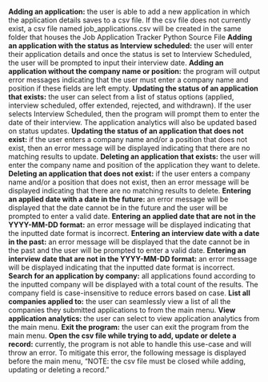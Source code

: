 **Adding an application:** the user is able to add a new application in which the application details saves to a csv file. If the csv file does not currently exist, a csv file named job_applications.csv will be created in the same folder that houses the Job Application Tracker Python Source File
**Adding an application with the status as Interview scheduled:** the user will enter their application details and once the status is set to Interview Scheduled, the user will be prompted to input their interview date.
**Adding an application without the company name or position:** the program will output error messages indicating that the user must enter a company name and position if these fields are left empty.
**Updating the status of an application that exists:** the user can select from a list of status options (applied, interview scheduled, offer extended, rejected, and withdrawn). If the user selects Interview Scheduled, then the program will prompt them to enter the date of their interview. The application analytics will also be updated based on status updates.
**Updating the status of an application that does not exist:** if the user enters a company name and/or a position that does not exist, then an error message will be displayed indicating that there are no matching results to update.
**Deleting an application that exists:** the user will enter the company name and position of the application they want to delete.
**Deleting an application that does not exist:** if the user enters a company name and/or a position that does not exist, then an error message will be displayed indicating that there are no matching results to delete.
**Entering an applied date with a date in the future:** an error message will be displayed that the date cannot be in the future and the user will be prompted to enter a valid date.
**Entering an applied date that are not in the YYYY-MM-DD format:** an error message will be displayed indicating that the inputted date format is incorrect.
**Entering an interview date with a date in the past:** an error message will be displayed that the date cannot be in the past and the user will be prompted to enter a valid date.
**Entering an interview date that are not in the YYYY-MM-DD format:** an error message will be displayed indicating that the inputted date format is incorrect.
**Search for an application by company:** all applications found according to the inputted company will be displayed with a total count of the results. The company field is case-insensitive to reduce errors based on case.
**List all companies applied to:** the user can seamlessly view a list of all the companies they submitted applications to from the main menu.
**View application analytics:** the user can select to view application analytics from the main menu.
**Exit the program:** the user can exit the program from the main menu.
**Open the csv file while trying to add, update or delete a record:** currently, the program is not able to handle this use-case and will throw an error. To mitigate this error, the following message is displayed before the main menu, “NOTE: the csv file must be closed while adding, updating or deleting a record.”
